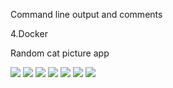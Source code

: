 Command line output and comments

4.Docker

Random cat picture app

![](https://i.imgur.com/SNlz5uc.png)
![](https://i.imgur.com/RpyKUvh.png)
![](https://i.imgur.com/vU7kZjM.png)
![](https://i.imgur.com/2EylBjt.png)
![](https://i.imgur.com/oqU8cKl.png)
![](https://i.imgur.com/DomWRuG.png)
![](https://i.imgur.com/wZPVbaY.png)
